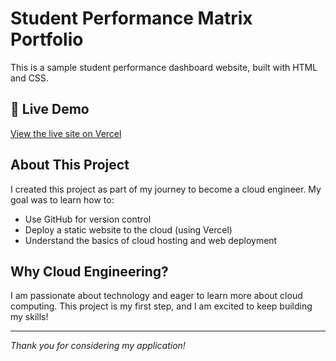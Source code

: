 # Student Performance Matrix Portfolio

This is a sample student performance dashboard website, built with HTML and CSS.

## 🚀 Live Demo
[View the live site on Vercel](https://student-performance-matrix-portfoli.vercel.app/)

## About This Project

I created this project as part of my journey to become a cloud engineer. My goal was to learn how to:
- Use GitHub for version control
- Deploy a static website to the cloud (using Vercel)
- Understand the basics of cloud hosting and web deployment

## Why Cloud Engineering?

I am passionate about technology and eager to learn more about cloud computing. This project is my first step, and I am excited to keep building my skills!

---

*Thank you for considering my application!*
